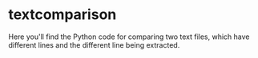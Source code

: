 # textcomparison
Here you'll find the Python code for comparing two text files, which have different lines and the different line being extracted.
